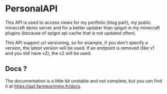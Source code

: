 # PersonalAPI

This API is used to access views for my portfolio (blog part), my public minecraft demo
server and for a better updater than spigot in my minecraft plugins (because of
spigot api cache that is not updated often).

This API support url versioning, so for example, if you don't specify a version,
the latest version will be used.
If an endpoint is removed (like v1 and you still have v2), the v2 will be used.

## Docs ?

The documentation is a little bit unstable and not complete, but you can find it at https://api.farmeurimmo.fr/docs.
